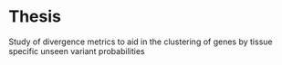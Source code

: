 # Thesis
Study of divergence metrics to aid in the clustering of genes by tissue specific unseen variant probabilities
